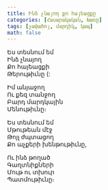 ```yaml
---
title: Ինձ չնայող քո հայեացքը
categories: [Հասարակական, Խառը]
tags: [չափածոյ, մարդիկ, կապ]
math: false
---
```


Ես տեսնում եմ  
Ինձ չնայող  
Քո հայեացքի  
Թերութիւնը (:

Իմ անյաջող  
Ու քեզ տանջող  
Բարդ մարդկային  
Մենութիւնը։

Ես տեսնում եմ  
Մթութեան մէջ  
Թոյլ ժպտացող  
Քո աչքերի խենթութիւնը,

Ու ինձ թողած  
Գաղտնիքների  
Մութ ու տխուր  
Պատմութիւնը։
